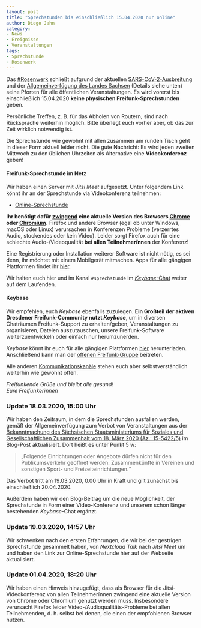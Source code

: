 ```yaml
---
layout: post
title: "Sprechstunden bis einschließlich 15.04.2020 nur online"
author: Diego Jahn
category:
- News
- Ereignisse
- Veranstaltungen
tags:
- Sprechstunde
- Rosenwerk
---
```

Das [#Rosenwerk](https://konglomerat.org/) schließt aufgrund der aktuellen [SARS-CoV-2-Ausbreitung](https://www.rki.de/DE/Content/InfAZ/N/Neuartiges_Coronavirus/nCoV_node.html) und der [Allgemeinverfügung des Landes Sachsen](/downloads/SMS-Allgemeinverfuegung-Corona-Veranstaltungen-bf.pdf) (Details siehe unten) seine Pforten für alle öffentlichen Veranstaltungen. Es wird vorerst bis einschließlich 15.04.2020 **keine physischen Freifunk-Sprechstunden** geben.

Persönliche Treffen, z. B. für das Abholen von Routern, sind nach Rücksprache weiterhin möglich. Bitte überlegt euch vorher aber, ob das zur Zeit wirklich notwendig ist.

Die Sprechstunde wie gewohnt mit allen zusammen am runden Tisch geht in dieser Form aktuell leider nicht. Die gute Nachricht: Es wird jeden zweiten Mittwoch zu den üblichen Uhrzeiten als Alternative eine **Videokonferenz** geben!

#### Freifunk-Sprechstunde im Netz

Wir haben einen Server mit *Jitsi Meet* aufgesetzt. Unter folgendem Link könnt ihr an der Sprechstunde via Videokonferenz teilnehmen:

- [Online-Sprechstunde](https://talk.freifunk-dresden.de/sprechstunde)

**Ihr benötigt dafür [zwingend](https://github.com/jitsi/jitsi-meet/issues/4758) eine aktuelle Version des Browsers [Chrome](https://www.google.com/chrome) oder [Chromium](https://www.chromium.org/getting-involved/download-chromium).** Firefox und andere Browser (egal ob unter Windows, macOS oder Linux) verursachen in Konferenzen Probleme (verzerrtes Audio, stockendes oder kein Video). Leider sorgt Firefox auch für eine schlechte Audio-/Videoqualität **bei allen Teilnehmerïnnen** der Konferenz!

Eine Registrierung oder Installation weiterer Software ist nicht nötig, es sei denn, ihr möchtet mit einem Mobilgerät mitmachen. Apps für alle gängigen Plattformen findet ihr [hier](https://jitsi.org/downloads/).

Wir halten euch hier und im Kanal ```#sprechstunde``` im [*Keybase*-Chat](https://keybase.io/team/freifunk_dresden/) weiter auf dem Laufenden.

#### Keybase

Wir empfehlen, euch *Keybase* ebenfalls zuzulegen. **Ein Großteil der aktiven Dresdener Freifunk-Community nutzt *Keybase***, um in diversen Chaträumen Freifunk-Support zu erhalten/geben, Veranstaltungen zu organisieren, Dateien auszutauschen, unsere Freifunk-Software weiterzuentwickeln oder einfach nur herumzunerden.

*Keybase* könnt ihr euch für alle gängigen Plattformen [hier](https://keybase.io/download) herunterladen. Anschließend kann man der [offenen Freifunk-Gruppe](https://keybase.io/team/freifunk_dresden/) beitreten.

Alle anderen [Kommunikationskanäle](/kontakt/) stehen euch aber selbstverständlich weiterhin wie gewohnt offen.

*Freifunkende Grüße und bleibt alle gesund!*<br />
*Eure Freifunkerïnnen*

### Update 18.03.2020, 15:00 Uhr

Wir haben den Zeitraum, in dem die Sprechstunden ausfallen werden, gemäß der Allgemeinverfügung zum Verbot von Veranstaltungen aus der [Bekanntmachung des Sächsischen Staatsministeriums für Soziales und Gesellschaftlichen Zusammenhalt vom 18. März 2020 (Az.: 15-5422/5)](/downloads/SMS-Allgemeinverfuegung-Corona-Veranstaltungen-bf.pdf) im Blog-Post aktualisiert. Dort heißt es unter Punkt 5 w:

>„Folgende Einrichtungen oder Angebote dürfen nicht für den Publikumsverkehr geöffnet werden: Zusammenkünfte in Vereinen und sonstigen Sport- und Freizeiteinrichtungen.“

Das Verbot tritt am 19.03.2020, 0.00 Uhr in Kraft und gilt zunächst bis einschließlich 20.04.2020.

Außerdem haben wir den Blog-Beitrag um die neue Möglichkeit, der Sprechstunde in Form einer Video-Konferenz und unserem schon länger bestehenden *Keybase*-Chat ergänzt.

### Update 19.03.2020, 14:57 Uhr

Wir schwenken nach den ersten Erfahrungen, die wir bei der gestrigen Sprechstunde gesammelt haben, von *Nextcloud Talk* nach *Jitsi Meet* um und haben den Link zur Online-Sprechstunde hier auf der Webseite aktualisiert.

### Update 01.04.2020, 18:20 Uhr

Wir haben einen Hinweis hinzugefügt, dass als Browser für die Jitsi-Videokonferenz von allen Teilnehmerïnnen zwingend eine aktuelle Version von Chrome oder Chromium genutzt werden muss. Insbesondere verursacht Firefox leider Video-/Audioqualitäts-Probleme bei allen Teilnehmenden, d. h. selbst bei denen, die einen der empfohlenen Browser nutzen.
